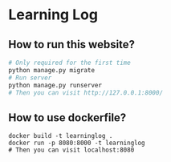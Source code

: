 # Learning Log 

## How to run this website?
```python
# Only required for the first time
python manage.py migrate
# Run server
python manage.py runserver
# Then you can visit http://127.0.0.1:8000/ 
```

## How to use dockerfile?
```docker
docker build -t learninglog .
docker run -p 8080:8000 -t learninglog
# Then you can visit localhost:8080
```
